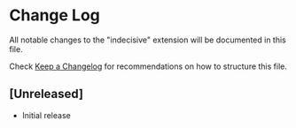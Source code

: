 # Change Log

All notable changes to the "indecisive" extension will be documented in this file.

Check [Keep a Changelog](http://keepachangelog.com/) for recommendations on how to structure this file.

## [Unreleased]

- Initial release